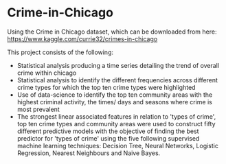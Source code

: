 # Crime-in-Chicago
Using the Crime in Chicago dataset, which can be downloaded from here: https://www.kaggle.com/currie32/crimes-in-chicago

This project consists of the following:
- Statistical analysis producing a time series detailing the trend of overall crime within chicago
- Statistical analysis to identify the different frequencies across different crime types for which the top ten crime types were highlighted
- Use of data-science to identify the top ten community areas with the highest criminal activity, the times/ days and seasons where crime is most prevalent
- The strongest linear associated features in relation to 'types of crime', top ten crime types and community areas were used to construct fifty different predictive models with the objective of finding the best predictor for 'types of crime' using the five following supervised machine learning techniques: Decision Tree, Neural Networks, Logistic Regression, Nearest Neighbours and Naive Bayes.

